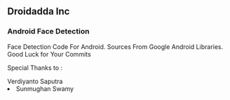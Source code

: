 <h2> Droidadda Inc </h2>

<h3> Android Face Detection </h3>
Face Detection Code For Android. Sources From Google Android Libraries.
Good Luck for Your Commits

Special Thanks to :
</li>Verdiyanto Saputra</li>
<li>Sunmughan Swamy</li>
